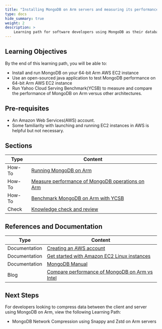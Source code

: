 ```yaml
---
title: "Installing MongoDB on Arm servers and measuring its performance" 
type: docs
hide_summary: true
weight: 2
description: >
    Learning path for software developers using MongoDB as their database for mobile, IoT applications, content management or real-time analytics running on Arm servers.  
---
```


## Learning Objectives 

By the end of this learning path, you will be able to:

* Install and run MongoDB on your 64-bit Arm AWS EC2 instance
* Use an open-sourced java application to test MongoDB performance on 64-bit Arm AWS EC2 instance
* Run Yahoo Cloud Serving Benchmark(YCSB) to measure and compare the performance of MongoDB on Arm versus other architectures.


## Pre-requisites

* An Amazon Web Services(AWS) account. 
* Some familiarity with launching and running EC2 instances in AWS is helpful but not necessary.

## Sections

|          Type | Content                       |
| ---           | ---                                 |
| How-To        | [Running MongoDB on Arm](/cloud/mongodb/mongodb)       |
| How-To        | [Measure performance of MongoDB operations on Arm](/cloud/mongodb/perf_mongo) |
| How-To        | [Benchmark MongoDB on Arm with YCSB](/cloud/mongodb/ycsb_mongo) |
| Check         | [Knowledge check and review](/cloud/mongodb/knowledgecheck)                        |


## References and Documentation

| Type          | Content             |
| ---           | ---                 |
| Documentation | [Creating an AWS account](https://docs.aws.amazon.com/accounts/latest/reference/manage-acct-creating.html) |
| Documentation | [Get started with Amazon EC2 Linux instances](https://docs.aws.amazon.com/AWSEC2/latest/UserGuide/EC2_GetStarted.html)      |
| Documentation | [MongoDB Manual](https://www.mongodb.com/docs/manual/) |
| Blog          | [Compare performance of MongoDB on Arm vs Intel](https://community.arm.com/arm-community-blogs/b/operating-systems-blog/posts/mongodb-performance-on-aws-with-the-arm-graviton2)|

## Next Steps

For developers looking to compress data between the client and server using MongoDB on Arm, view the following Learning Path:

* MongoDB Network Compression using Snappy and Zstd on Arm servers



